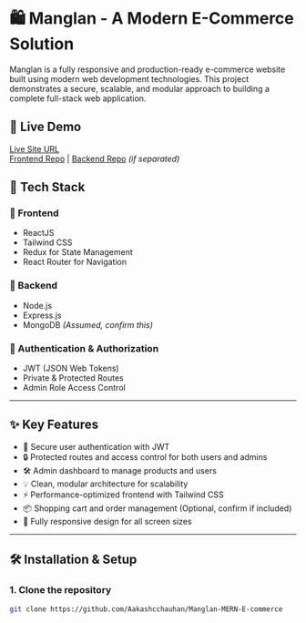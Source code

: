 # 🛍️ Manglan - A Modern E-Commerce Solution

Manglan is a fully responsive and production-ready e-commerce website built using modern web development technologies. This project demonstrates a secure, scalable, and modular approach to building a complete full-stack web application.

## 🚀 Live Demo
[Live Site URL](#)  
[Frontend Repo](#) | [Backend Repo](#) *(if separated)*

## 🧰 Tech Stack

### 🔹 Frontend
- ReactJS
- Tailwind CSS
- Redux for State Management
- React Router for Navigation

### 🔹 Backend
- Node.js
- Express.js
- MongoDB *(Assumed, confirm this)*

### 🔹 Authentication & Authorization
- JWT (JSON Web Tokens)
- Private & Protected Routes
- Admin Role Access Control

---

## ✨ Key Features

- 🔐 Secure user authentication with JWT
- 🔒 Protected routes and access control for both users and admins
- 🛠️ Admin dashboard to manage products and users
- 💡 Clean, modular architecture for scalability
- ⚡ Performance-optimized frontend with Tailwind CSS
- 📦 Shopping cart and order management (Optional, confirm if included)
- 📱 Fully responsive design for all screen sizes

---

## 🛠️ Installation & Setup

### 1. Clone the repository

```bash
git clone https://github.com/Aakashcchauhan/Manglan-MERN-E-commerce
